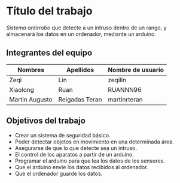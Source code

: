 # Título del trabajo
_Sistema antirrobo_ que detecte a un intruso dentro de un rango, y almacenará los datos en un ordenador, mediante un arduino.
  
## Integrantes del equipo
Nombres | Apellidos | Nombre de usuario
--------|-----------|------------------
Zeqi | Lin| zeqilin
Xiaolong|Ruan|RUANNN96
Martin Augusto|Reigadas Teran|martinrteran

## Objetivos del trabajo

* Crear un sistema de seguridad básico.
* Poder detectar objetos en movimiento en una determinada área.
* Asegurarse de que lo que detecte sea un intruso.
* El control de los aparatos a partir de un arduino.
* Programar el arduino para que lea los datos de los sensores.
* Que el arduino envie los datos recibidos al ordenador.
* Que el  ordenador guarde los datos.
 
